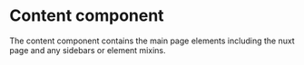 # Content component

The content component contains the main page elements
including the nuxt page and any sidebars or element
mixins.